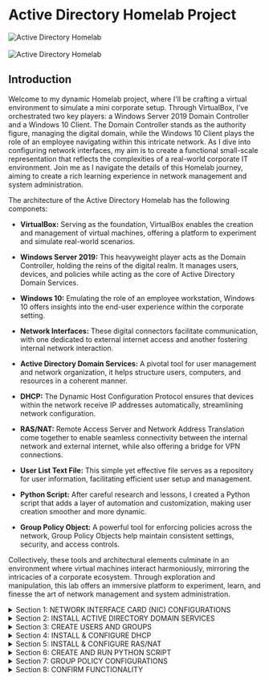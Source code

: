 # Active Directory Homelab Project

![Active Directory Homelab](https://i.imgur.com/rDYFHff.png)
<br><br>
![Active Directory Homelab](https://i.imgur.com/hGfReqr.png)


## Introduction

Welcome to my dynamic Homelab project, where I'll be crafting a virtual environment to simulate a mini corporate setup. Through VirtualBox, I've orchestrated two key players: a Windows Server 2019 Domain Controller and a Windows 10 Client. The Domain Controller stands as the authority figure, managing the digital domain, while the Windows 10 Client plays the role of an employee navigating within this intricate network. As I dive into configuring network interfaces, my aim is to create a functional small-scale representation that reflects the complexities of a real-world corporate IT environment. Join me as I navigate the details of this Homelab journey, aiming to create a rich learning experience in network management and system administration.

The architecture of the Active Directory Homelab has the following componets:

- **VirtualBox:** Serving as the foundation, VirtualBox enables the creation and management of virtual machines, offering a platform to experiment and simulate real-world scenarios.

- **Windows Server 2019:** This heavyweight player acts as the Domain Controller, holding the reins of the digital realm. It manages users, devices, and policies while acting as the core of Active Directory Domain Services.

- **Windows 10:** Emulating the role of an employee workstation, Windows 10 offers insights into the end-user experience within the corporate setting.

- **Network Interfaces:** These digital connectors facilitate communication, with one dedicated to external internet access and another fostering internal network interaction.

- **Active Directory Domain Services:** A pivotal tool for user management and network organization, it helps structure users, computers, and resources in a coherent manner.

- **DHCP:** The Dynamic Host Configuration Protocol ensures that devices within the network receive IP addresses automatically, streamlining network configuration.

- **RAS/NAT:** Remote Access Server and Network Address Translation come together to enable seamless connectivity between the internal network and external internet, while also offering a bridge for VPN connections.

- **User List Text File:** This simple yet effective file serves as a repository for user information, facilitating efficient user setup and management.

- **Python Script:** After careful research and lessons, I created a Python script that adds a layer of automation and customization, making user creation smoother and more dynamic.

- **Group Policy Object:** A powerful tool for enforcing policies across the network, Group Policy Objects help maintain consistent settings, security, and access controls.

Collectively, these tools and architectural elements culminate in an environment where virtual machines interact harmoniously, mirroring the intricacies of a corporate ecosystem. Through exploration and manipulation, this lab offers an immersive platform to experiment, learn, and finesse the art of network management and system administration.

<details>
  <summary>Section 1: NETWORK INTERFACE CARD (NIC) CONFIGURATIONS</summary>
  <br> <br>
  In this section, I'll be configuring the 2 NICs on the Windows Server 2019.<br><br>
  
  ![Image 1](https://i.imgur.com/wDilWI5.png)
  
  **Step 1: Access Network Settings:**
  - Open "Network Connections" from the Control Panel
  
  **Step 2: Identify NICs:**
  - Identify the two NICs and renaming them to "Internet" and "Internal"
  
  **Step 3: Assign IP Addresses and Configure DNS:**
  - For NIC 1 (Internal):
    - IP Address: 10.2.22.1
    - Subnet Mask: 255.255.255.0
    - Default Gateway: (empty)
    - Preferred DNS Server: 127.0.0.1
  - For NIC 2 (Internet):
    - Obtain IP settings automatically (DHCP) for internet access
    - Obtain DNS server address automatically 
  
  **Reasons for the Configuration:**
  - NIC 1: Provides a gateway for the internal network.
    - **Explanation:** NIC 1 with IP "10.2.22.1" connects devices inside our network. We don't set a gateway to keep this network separate from the internet.
  - NIC 2: Enables connection to the internet.
    - **Explanation:** NIC 2 gets settings from the network, letting us connect online easily.

</details>

<details>
  <summary>Section 2: INSTALL ACTIVE DIRECTORY DOMAIN SERVICES</summary>
  
  Describe the architecture components you mentioned earlier in this section.

  ![Image 2](images/image2.jpg)
</details>

<details>
  <summary>Section 3: CREATE USERS AND GROUPS</summary>
  
  Describe the architecture components you mentioned earlier in this section.

  ![Image 2](images/image2.jpg)
</details>

<details>
  <summary>Section 4: INSTALL & CONFIGURE DHCP </summary>
  
  Describe the process of setting up the Windows Server's internal NIC here.

  ![Image 3](images/image3.jpg)
</details>

<details>
  <summary>Section 5: INSTALL & CONFIGURE RAS/NAT</summary>
  
  Here's the introduction to your project. You can write a brief overview or description here.

  ![Image 1](https://i.imgur.com/rDYFHff.png)
</details>

<details>
  <summary>Section 6: CREATE AND RUN PYTHON SCRIPT</summary>
  
  Describe the architecture components you mentioned earlier in this section.

  ![Image 2](images/image2.jpg)
</details>

<details>
  <summary>Section 7: GROUP POLICY CONFIGURATIONS</summary>
  
  Describe the architecture components you mentioned earlier in this section.

  ![Image 2](images/image2.jpg)
</details>

<details>
  <summary>Section 8: CONFIRM FUNCTIONALITY </summary>
  
  Describe the process of setting up the Windows Server's internal NIC here.

  ![Image 3](images/image3.jpg)
</details>



